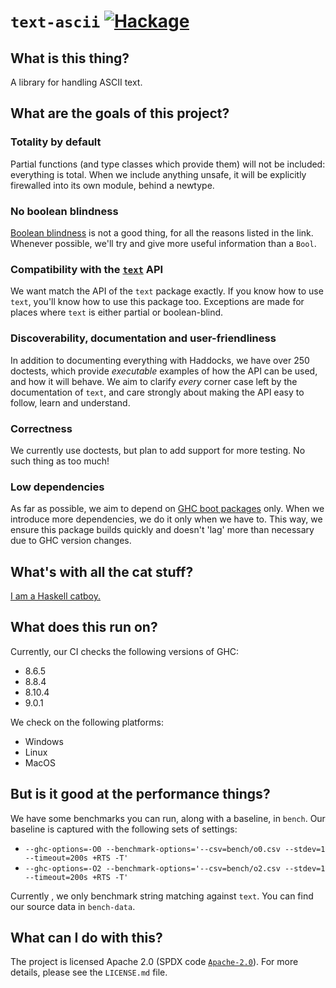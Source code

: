 # `text-ascii` [![Hackage](https://img.shields.io/hackage/v/text-ascii?style=flat-square)][hackage]

## What is this thing?

A library for handling ASCII text.

## What are the goals of this project?

### Totality by default

Partial functions (and type classes which provide them) will not be included:
everything is total. When we include anything unsafe, it will be explicitly
firewalled into its own module, behind a newtype.

### No boolean blindness

[Boolean blindness](http://dev.stephendiehl.com/hask/#boolean-blindness) is not
a good thing, for all the reasons listed in the link. Whenever possible, we'll
try and give more useful information than a `Bool`.

### Compatibility with the [`text`](http://hackage.haskell.org/package/text) API

We want match the API of the `text` package exactly. If you know how to use `text`, 
you'll know how to use this package too. Exceptions are made for places where
`text` is either partial or boolean-blind.

### Discoverability, documentation and user-friendliness

In addition to documenting everything with Haddocks, we have over 250 doctests,
which provide _executable_ examples of how the API can be used, and how it will
behave. We aim to clarify _every_ corner case left by the documentation of
`text`, and care strongly about making the API easy to follow, learn and
understand.

### Correctness

We currently use doctests, but plan to add support for more testing. No such
thing as too much!

### Low dependencies

As far as possible, we aim to depend on [GHC boot packages](https://gitlab.haskell.org/ghc/ghc/-/wikis/commentary/libraries/version-history) only. When we
introduce more dependencies, we do it only when we have to. This way, we ensure
this package builds quickly and doesn't 'lag' more than necessary due to GHC
version changes.

## What's with all the cat stuff?

[I am a Haskell catboy.](https://twitter.com/KozRoss)

## What does this run on?

Currently, our CI checks the following versions of GHC:

* 8.6.5
* 8.8.4
* 8.10.4
* 9.0.1

We check on the following platforms:

* Windows
* Linux
* MacOS

## But is it good at the performance things?

We have some benchmarks you can run, along with a baseline, in `bench`. Our
baseline is captured with the following sets of settings:

* ``--ghc-options=-O0 --benchmark-options='--csv=bench/o0.csv --stdev=1 --timeout=200s +RTS -T'``
* ``--ghc-options=-O2 --benchmark-options='--csv=bench/o2.csv --stdev=1
  --timeout=200s +RTS -T'``


Currently , we only benchmark string matching against `text`. You can find our
source data in `bench-data`.

## What can I do with this?

The project is licensed Apache 2.0 (SPDX code
[`Apache-2.0`](https://spdx.org/licenses/Apache-2.0.html)). For more details,
please see the `LICENSE.md` file.

[hackage]: https://hackage.haskell.org/package/text-ascii
